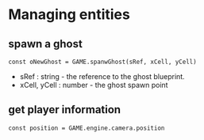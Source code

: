 # Managing entities

## spawn a ghost

```application/javascript
const oNewGhost = GAME.spanwGhost(sRef, xCell, yCell)
```
- sRef : string - the reference to the ghost blueprint.
- xCell, yCell : number - the ghost spawn point


## get player information
```
const position = GAME.engine.camera.position
``` 
